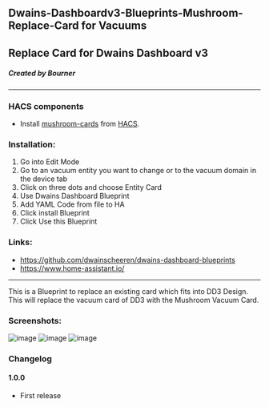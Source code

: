 ## Dwains-Dashboardv3-Blueprints-Mushroom-Replace-Card for Vacuums
## Replace Card for Dwains Dashboard v3
##### Created by Bourner
---


### HACS components

- Install [mushroom-cards](https://github.com/piitaya/lovelace-mushroom) from [HACS](https://hacs.xyz).

### Installation: 
  
1.  Go into Edit Mode
2.  Go to an vacuum entity you want to change or to the vacuum domain in the device tab
3.  Click on three dots and choose Entity Card
4.  Use Dwains Dashboard Blueprint
5.  Add YAML Code from file to HA
6.  Click install Blueprint
7.  Click Use this Blueprint


### Links:
* https://github.com/dwainscheeren/dwains-dashboard-blueprints
* https://www.home-assistant.io/

---

This is a Blueprint to replace an existing card which fits into DD3 Design.
This will replace the vacuum card of DD3 with the Mushroom Vacuum Card.


### Screenshots:
![image](https://user-images.githubusercontent.com/64064679/165518998-84082d75-cc4f-4591-9945-dcdfd1eefa79.png)
![image](https://user-images.githubusercontent.com/64064679/165518586-81fe842d-6b0c-4d22-a761-819946ed302e.png)
![image](https://user-images.githubusercontent.com/64064679/165518520-b9dc6cf1-ec40-4a20-8abf-376f3d722243.png)

### Changelog
#### 1.0.0
- First release
